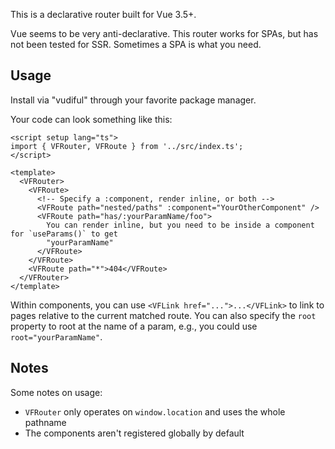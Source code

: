This is a declarative router built for Vue 3.5+.

Vue seems to be very anti-declarative.
This router works for SPAs, but has not been tested for SSR.
Sometimes a SPA is what you need.

## Usage

Install via "vudiful" through your favorite package manager.

Your code can look something like this:

```vue
<script setup lang="ts">
import { VFRouter, VFRoute } from '../src/index.ts';
</script>

<template>
  <VFRouter>
    <VFRoute>
      <!-- Specify a :component, render inline, or both -->
      <VFRoute path="nested/paths" :component="YourOtherComponent" />
      <VFRoute path="has/:yourParamName/foo">
        You can render inline, but you need to be inside a component for `useParams()` to get
        "yourParamName"
      </VFRoute>
    </VFRoute>
    <VFRoute path="*">404</VFRoute>
  </VFRouter>
</template>
```

Within components, you can use `<VFLink href="...">...</VFLink>` to link to pages relative to the current matched route.
You can also specify the `root` property to root at the name of a param, e.g., you could use `root="yourParamName"`.

## Notes

Some notes on usage:

- `VFRouter` only operates on `window.location` and uses the whole pathname
- The components aren't registered globally by default
